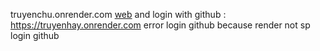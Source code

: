 truyenchu.onrender.com
[web](truyenchu.onrender.com) 
and login with github : https://truyenhay.onrender.com
error login github because render not sp login github
